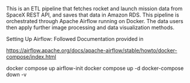 This is an ETL pipeline that fetches rocket and launch mission data from SpaceX REST API, and saves that data in Amazon RDS. This pipeline is orchestrated through Apache Airflow running on Docker. The data users then apply further image processing and data visualization methods. 

Setting Up Airflow:
Followed Documentation provided in

https://airflow.apache.org/docs/apache-airflow/stable/howto/docker-compose/index.html 


docker compose up airflow-init 
docker compose up -d 
docker-compose down -v 
